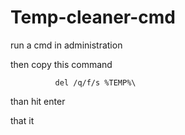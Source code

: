 # Temp-cleaner-cmd

run a cmd in administration 

then copy this command

              del /q/f/s %TEMP%\ 
              
than  hit enter 

that it 
